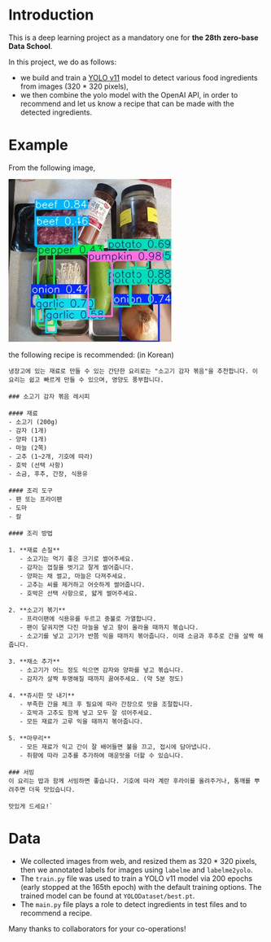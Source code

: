 # Introduction
This is a deep learning project as a mandatory one for **the  28th zero-base Data School**.

In this project, we do as follows:
- we build and train a [YOLO v11](https://docs.ultralytics.com/models/yolo11/) model to detect various food ingredients from images (320 * 320 pixels),
- we then combine the yolo model with the OpenAI API, in order to recommend and let us know a recipe that can be made with the detected ingredients.

# Example
From the following image,

![images with some ingredients](YOLODataset/predict/testimg00004.jpg "a test image")

the following recipe is recommended: (in Korean)

```
냉장고에 있는 재료로 만들 수 있는 간단한 요리로는 "소고기 감자 볶음"을 추천합니다. 이 요리는 쉽고 빠르게 만들 수 있으며, 영양도 풍부합니다.

### 소고기 감자 볶음 레시피

#### 재료
- 소고기 (200g)
- 감자 (1개)
- 양파 (1개)
- 마늘 (2쪽)
- 고추 (1~2개, 기호에 따라)
- 호박 (선택 사항)
- 소금, 후추, 간장, 식용유

#### 조리 도구
- 팬 또는 프라이팬
- 도마
- 칼

#### 조리 방법

1. **재료 손질**
   - 소고기는 먹기 좋은 크기로 썰어주세요. 
   - 감자는 껍질을 벗기고 잘게 썰어줍니다. 
   - 양파는 채 썰고, 마늘은 다져주세요.
   - 고추는 씨를 제거하고 어슷하게 썰어줍니다. 
   - 호박은 선택 사항으로, 얇게 썰어주세요.

2. **소고기 볶기**
   - 프라이팬에 식용유를 두르고 중불로 가열합니다.
   - 팬이 달궈지면 다진 마늘을 넣고 향이 올라올 때까지 볶습니다.
   - 소고기를 넣고 고기가 반쯤 익을 때까지 볶아줍니다. 이때 소금과 후추로 간을 살짝 해줍니다.

3. **채소 추가**
   - 소고기가 어느 정도 익으면 감자와 양파를 넣고 볶습니다.
   - 감자가 살짝 투명해질 때까지 끓여주세요. (약 5분 정도)

4. **쥬시한 맛 내기**
   - 부족한 간을 체크 후 필요에 따라 간장으로 맛을 조절합니다.
   - 호박과 고추도 함께 넣고 모두 잘 섞어주세요.
   - 모든 재료가 고루 익을 때까지 볶아줍니다. 

5. **마무리**
   - 모든 재료가 익고 간이 잘 배어들면 불을 끄고, 접시에 담아냅니다.
   - 취향에 따라 고추를 추가하여 매운맛을 더할 수 있습니다.

### 서빙
이 요리는 밥과 함께 서빙하면 좋습니다. 기호에 따라 계란 후라이를 올려주거나, 통깨를 뿌려주면 더욱 맛있습니다.

맛있게 드세요!`
```

# Data
- We collected images from web, and resized them as 320 * 320 pixels, then we annotated labels for images using `labelme` and `labelme2yolo`.
- The `train.py` file was used to train a YOLO v11 model via 200 epochs (early stopped at the 165th epoch) with the default training options. The trained model can be found at `YOLODataset/best.pt`.
- The `main.py` file plays a role to detect ingredients in test files and to recommend a recipe.

Many thanks to collaborators for your co-operations!
